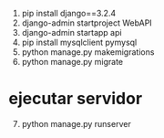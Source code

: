 1. pip install django==3.2.4
2. django-admin startproject WebAPI
3. django-admin startapp api
4. pip install mysqlclient pymysql
5. python manage.py makemigrations
6. python manage.py migrate

# ejecutar servidor

7. python manage.py runserver

